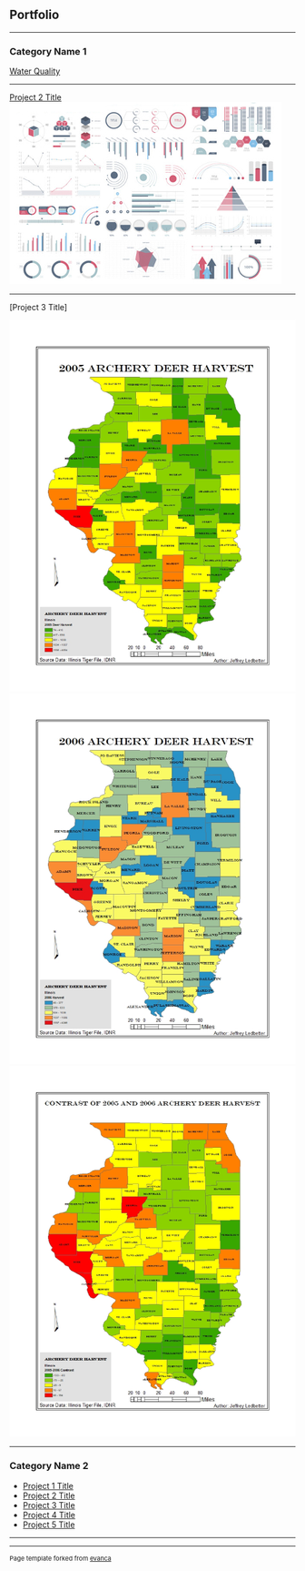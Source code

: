 ## Portfolio

---

### Category Name 1 

[Water Quality](/pdf/Lake_of_Egypt_Water_Quality.pdf)

---
[Project 2 Title](/pdf/sample_presentation.pdf)
<img src="images/dummy_thumbnail.jpg?raw=true"/>

---
[Project 3 Title]

<img src="images/2005.jpg?raw=true"/>
<img src="images/2006.jpg?raw=true"/>
<img src="images/Change.jpg?raw=true"/>

---

### Category Name 2

- [Project 1 Title](http://example.com/)
- [Project 2 Title](http://example.com/)
- [Project 3 Title](http://example.com/)
- [Project 4 Title](http://example.com/)
- [Project 5 Title](http://example.com/)

---




---
<p style="font-size:11px">Page template forked from <a href="https://github.com/evanca/quick-portfolio">evanca</a></p>
<!-- Remove above link if you don't want to attibute -->
